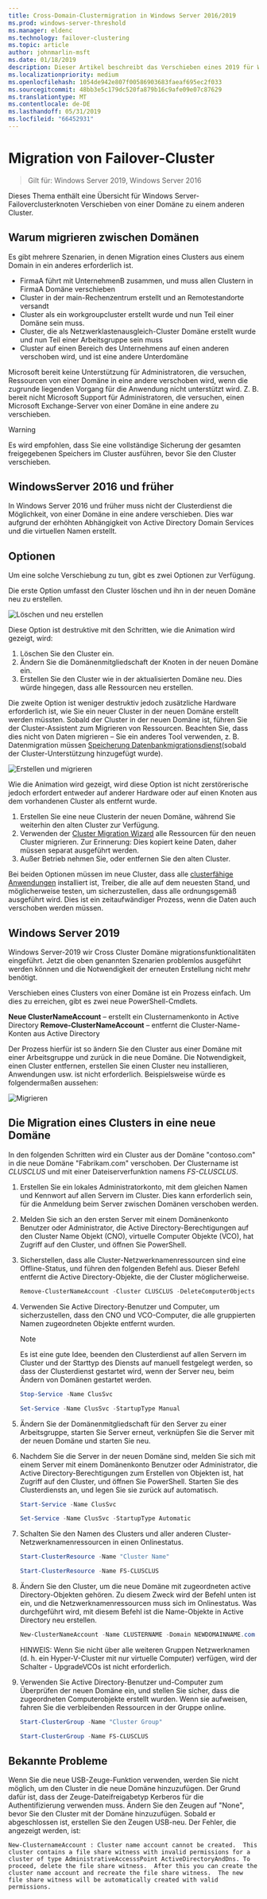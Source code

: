 ```yaml
---
title: Cross-Domain-Clustermigration in Windows Server 2016/2019
ms.prod: windows-server-threshold
ms.manager: eldenc
ms.technology: failover-clustering
ms.topic: article
author: johnmarlin-msft
ms.date: 01/18/2019
description: Dieser Artikel beschreibt das Verschieben eines 2019 für Windows Server-Clusters von einer Domäne in eine andere
ms.localizationpriority: medium
ms.openlocfilehash: 1054de942e807f00586903683faeaf695ec2f033
ms.sourcegitcommit: 48bb3e5c179dc520fa879b16c9afe09e07c87629
ms.translationtype: MT
ms.contentlocale: de-DE
ms.lasthandoff: 05/31/2019
ms.locfileid: "66452931"
---
```

# <a name="failover-cluster-domain-migration"></a>Migration von Failover-Cluster

> Gilt für: Windows Server 2019, Windows Server 2016

Dieses Thema enthält eine Übersicht für Windows Server-Failoverclusterknoten Verschieben von einer Domäne zu einem anderen Cluster.

## <a name="why-migrate-between-domains"></a>Warum migrieren zwischen Domänen

Es gibt mehrere Szenarien, in denen Migration eines Clusters aus einem Domain in ein anderes erforderlich ist.

- FirmaA führt mit UnternehmenB zusammen, und muss allen Clustern in FirmaA Domäne verschieben
- Cluster in der main-Rechenzentrum erstellt und an Remotestandorte versandt
- Cluster als ein workgroupcluster erstellt wurde und nun Teil einer Domäne sein muss.
- Cluster, die als Netzwerklastenausgleich-Cluster Domäne erstellt wurde und nun Teil einer Arbeitsgruppe sein muss
- Cluster auf einen Bereich des Unternehmens auf einen anderen verschoben wird, und ist eine andere Unterdomäne

Microsoft bereit keine Unterstützung für Administratoren, die versuchen, Ressourcen von einer Domäne in eine andere verschoben wird, wenn die zugrunde liegenden Vorgang für die Anwendung nicht unterstützt wird. Z. B. bereit nicht Microsoft Support für Administratoren, die versuchen, einen Microsoft Exchange-Server von einer Domäne in eine andere zu verschieben.

   > [!WARNING]
   > Es wird empfohlen, dass Sie eine vollständige Sicherung der gesamten freigegebenen Speichers im Cluster ausführen, bevor Sie den Cluster verschieben.

## <a name="windows-server-2016-and-earlier"></a>WindowsServer 2016 und früher

In Windows Server 2016 und früher muss nicht der Clusterdienst die Möglichkeit, von einer Domäne in eine andere verschieben.  Dies war aufgrund der erhöhten Abhängigkeit von Active Directory Domain Services und die virtuellen Namen erstellt.   

## <a name="options"></a>Optionen

Um eine solche Verschiebung zu tun, gibt es zwei Optionen zur Verfügung.

Die erste Option umfasst den Cluster löschen und ihn in der neuen Domäne neu zu erstellen.

![Löschen und neu erstellen](media/Cross-Domain-Cluster-Migration/Cross-Cluster-Domain-Migration-1.gif)

Diese Option ist destruktive mit den Schritten, wie die Animation wird gezeigt, wird:

1. Löschen Sie den Cluster ein.
2. Ändern Sie die Domänenmitgliedschaft der Knoten in der neuen Domäne ein.
3. Erstellen Sie den Cluster wie in der aktualisierten Domäne neu.  Dies würde hingegen, dass alle Ressourcen neu erstellen.

Die zweite Option ist weniger destruktiv jedoch zusätzliche Hardware erforderlich ist, wie Sie ein neuer Cluster in der neuen Domäne erstellt werden müssten.  Sobald der Cluster in der neuen Domäne ist, führen Sie der Cluster-Assistent zum Migrieren von Ressourcen. Beachten Sie, dass dies nicht von Daten migrieren – Sie ein anderes Tool verwenden, z. B. Datenmigration müssen [Speicherung Datenbankmigrationsdienst](../storage/storage-migration-service/overview.md)(sobald der Cluster-Unterstützung hinzugefügt wurde).

![Erstellen und migrieren](media/Cross-Domain-Cluster-Migration/Cross-Cluster-Domain-Migration-2.gif)

Wie die Animation wird gezeigt, wird diese Option ist nicht zerstörerische jedoch erfordert entweder auf anderer Hardware oder auf einen Knoten aus dem vorhandenen Cluster als entfernt wurde.

1. Erstellen Sie eine neue Clusterin der neuen Domäne, während Sie weiterhin den alten Cluster zur Verfügung.
2. Verwenden der [Cluster Migration Wizard](https://docs.microsoft.com/en-us/previous-versions/windows/it-pro/windows-server-2008-R2-and-2008/cc754481(v=ws.10)) alle Ressourcen für den neuen Cluster migrieren. Zur Erinnerung: Dies kopiert keine Daten, daher müssen separat ausgeführt werden.
3. Außer Betrieb nehmen Sie, oder entfernen Sie den alten Cluster.

Bei beiden Optionen müssen im neue Cluster, dass alle [clusterfähige Anwendungen](https://technet.microsoft.com/aa369082(v=vs.90)) installiert ist, Treiber, die alle auf dem neuesten Stand, und möglicherweise testen, um sicherzustellen, dass alle ordnungsgemäß ausgeführt wird.  Dies ist ein zeitaufwändiger Prozess, wenn die Daten auch verschoben werden müssen.

## <a name="windows-server-2019"></a>Windows Server 2019

Windows Server-2019 wir Cross Cluster Domäne migrationsfunktionalitäten eingeführt.  Jetzt die oben genannten Szenarien problemlos ausgeführt werden können und die Notwendigkeit der erneuten Erstellung nicht mehr benötigt.  

Verschieben eines Clusters von einer Domäne ist ein Prozess einfach. Um dies zu erreichen, gibt es zwei neue PowerShell-Cmdlets.

**Neue ClusterNameAccount** – erstellt ein Clusternamenkonto in Active Directory **Remove-ClusterNameAccount** – entfernt die Cluster-Name-Konten aus Active Directory

Der Prozess hierfür ist so ändern Sie den Cluster aus einer Domäne mit einer Arbeitsgruppe und zurück in die neue Domäne.  Die Notwendigkeit, einen Cluster entfernen, erstellen Sie einen Cluster neu installieren, Anwendungen usw. ist nicht erforderlich. Beispielsweise würde es folgendermaßen aussehen:

![Migrieren](media/Cross-Domain-Cluster-Migration/Cross-Cluster-Domain-Migration-3.gif)

## <a name="migrating-a-cluster-to-a-new-domain"></a>Die Migration eines Clusters in eine neue Domäne

In den folgenden Schritten wird ein Cluster aus der Domäne "contoso.com" in die neue Domäne "Fabrikam.com" verschoben.  Der Clustername ist *CLUSCLUS* und mit einer Dateiserverfunktion namens *FS-CLUSCLUS*.

1. Erstellen Sie ein lokales Administratorkonto, mit dem gleichen Namen und Kennwort auf allen Servern im Cluster.  Dies kann erforderlich sein, für die Anmeldung beim Server zwischen Domänen verschoben werden.
2. Melden Sie sich an den ersten Server mit einem Domänenkonto Benutzer oder Administrator, die Active Directory-Berechtigungen auf den Cluster Name Objekt (CNO), virtuelle Computer Objekte (VCO), hat Zugriff auf den Cluster, und öffnen Sie PowerShell.
3. Sicherstellen, dass alle Cluster-Netzwerknamenressourcen sind eine Offline-Status, und führen den folgenden Befehl aus.  Dieser Befehl entfernt die Active Directory-Objekte, die der Cluster möglicherweise.

   ```PowerShell
   Remove-ClusterNameAccount -Cluster CLUSCLUS -DeleteComputerObjects
   ```
4. Verwenden Sie Active Directory-Benutzer und Computer, um sicherzustellen, dass den CNO und VCO-Computer, die alle gruppierten Namen zugeordneten Objekte entfernt wurden.

   > [!NOTE]
   > Es ist eine gute Idee, beenden den Clusterdienst auf allen Servern im Cluster und der Starttyp des Diensts auf manuell festgelegt werden, so dass der Clusterdienst gestartet wird, wenn der Server neu, beim Ändern von Domänen gestartet werden.

   ```PowerShell
   Stop-Service -Name ClusSvc

   Set-Service -Name ClusSvc -StartupType Manual
   ```

5. Ändern Sie der Domänenmitgliedschaft für den Server zu einer Arbeitsgruppe, starten Sie Server erneut, verknüpfen Sie die Server mit der neuen Domäne und starten Sie neu.
6. Nachdem Sie die Server in der neuen Domäne sind, melden Sie sich mit einem Server mit einem Domänenkonto Benutzer oder Administrator, die Active Directory-Berechtigungen zum Erstellen von Objekten ist, hat Zugriff auf den Cluster, und öffnen Sie PowerShell. Starten Sie des Clusterdiensts an, und legen Sie sie zurück auf automatisch.

   ```PowerShell
   Start-Service -Name ClusSvc

   Set-Service -Name ClusSvc -StartupType Automatic
   ```
7. Schalten Sie den Namen des Clusters und aller anderen Cluster-Netzwerknamenressourcen in einen Onlinestatus.

   ```PowerShell
   Start-ClusterResource -Name "Cluster Name"

   Start-ClusterResource -Name FS-CLUSCLUS
   ```

8. Ändern Sie den Cluster, um die neue Domäne mit zugeordneten active Directory-Objekten gehören. Zu diesem Zweck wird der Befehl unten ist ein, und die Netzwerknamenressourcen muss sich im Onlinestatus.  Was durchgeführt wird, mit diesem Befehl ist die Name-Objekte in Active Directory neu erstellen.

   ```PowerShell
   New-ClusterNameAccount -Name CLUSTERNAME -Domain NEWDOMAINNAME.com -UpgradeVCOs
   ```

    HINWEIS: Wenn Sie nicht über alle weiteren Gruppen Netzwerknamen (d. h. ein Hyper-V-Cluster mit nur virtuelle Computer) verfügen, wird der Schalter - UpgradeVCOs ist nicht erforderlich.

9. Verwenden Sie Active Directory-Benutzer und-Computer zum Überprüfen der neuen Domäne ein, und stellen Sie sicher, dass die zugeordneten Computerobjekte erstellt wurden. Wenn sie aufweisen, fahren Sie die verbleibenden Ressourcen in der Gruppe online.

   ```PowerShell
   Start-ClusterGroup -Name "Cluster Group"

   Start-ClusterGroup -Name FS-CLUSCLUS
   ```

## <a name="known-issues"></a>Bekannte Probleme

Wenn Sie die neue USB-Zeuge-Funktion verwenden, werden Sie nicht möglich, um den Cluster in die neue Domäne hinzuzufügen.  Der Grund dafür ist, dass der Zeuge-Dateifreigabetyp Kerberos für die Authentifizierung verwenden muss.  Ändern Sie den Zeugen auf "None", bevor Sie den Cluster mit der Domäne hinzuzufügen.  Sobald er abgeschlossen ist, erstellen Sie den Zeugen USB-neu.  Der Fehler, die angezeigt werden, ist:

```
New-ClusternameAccount : Cluster name account cannot be created.  This cluster contains a file share witness with invalid permissions for a cluster of type AdministrativeAccesssPoint ActiveDirectoryAndDns. To proceed, delete the file share witness.  After this you can create the cluster name account and recreate the file share witness.  The new file share witness will be automatically created with valid permissions.
```

